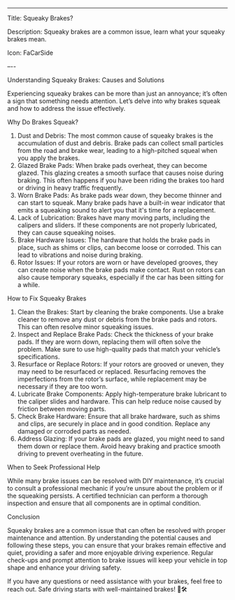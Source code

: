 ---

Title: Squeaky Brakes?

Description: Squeaky brakes are a common issue, learn what your squeaky brakes mean.

Icon: FaCarSide

–--

Understanding Squeaky Brakes: Causes and Solutions

Experiencing squeaky brakes can be more than just an annoyance; it’s often a sign that something needs attention. Let’s delve into why brakes squeak and how to address the issue effectively.

Why Do Brakes Squeak?

1. Dust and Debris: The most common cause of squeaky brakes is the accumulation of dust and debris. Brake pads can collect small particles from the road and brake wear, leading to a high-pitched squeal when you apply the brakes.  
2. Glazed Brake Pads: When brake pads overheat, they can become glazed. This glazing creates a smooth surface that causes noise during braking. This often happens if you have been riding the brakes too hard or driving in heavy traffic frequently.  
3. Worn Brake Pads: As brake pads wear down, they become thinner and can start to squeak. Many brake pads have a built-in wear indicator that emits a squeaking sound to alert you that it's time for a replacement.  
4. Lack of Lubrication: Brakes have many moving parts, including the calipers and sliders. If these components are not properly lubricated, they can cause squeaking noises.  
5. Brake Hardware Issues: The hardware that holds the brake pads in place, such as shims or clips, can become loose or corroded. This can lead to vibrations and noise during braking.  
6. Rotor Issues: If your rotors are worn or have developed grooves, they can create noise when the brake pads make contact. Rust on rotors can also cause temporary squeaks, especially if the car has been sitting for a while.

How to Fix Squeaky Brakes

1. Clean the Brakes: Start by cleaning the brake components. Use a brake cleaner to remove any dust or debris from the brake pads and rotors. This can often resolve minor squeaking issues.  
2. Inspect and Replace Brake Pads: Check the thickness of your brake pads. If they are worn down, replacing them will often solve the problem. Make sure to use high-quality pads that match your vehicle’s specifications.  
3. Resurface or Replace Rotors: If your rotors are grooved or uneven, they may need to be resurfaced or replaced. Resurfacing removes the imperfections from the rotor’s surface, while replacement may be necessary if they are too worn.  
4. Lubricate Brake Components: Apply high-temperature brake lubricant to the caliper slides and hardware. This can help reduce noise caused by friction between moving parts.  
5. Check Brake Hardware: Ensure that all brake hardware, such as shims and clips, are securely in place and in good condition. Replace any damaged or corroded parts as needed.  
6. Address Glazing: If your brake pads are glazed, you might need to sand them down or replace them. Avoid heavy braking and practice smooth driving to prevent overheating in the future.

When to Seek Professional Help

While many brake issues can be resolved with DIY maintenance, it’s crucial to consult a professional mechanic if you’re unsure about the problem or if the squeaking persists. A certified technician can perform a thorough inspection and ensure that all components are in optimal condition.

Conclusion

Squeaky brakes are a common issue that can often be resolved with proper maintenance and attention. By understanding the potential causes and following these steps, you can ensure that your brakes remain effective and quiet, providing a safer and more enjoyable driving experience. Regular check-ups and prompt attention to brake issues will keep your vehicle in top shape and enhance your driving safety.

If you have any questions or need assistance with your brakes, feel free to reach out. Safe driving starts with well-maintained brakes! 🚗🛠️

